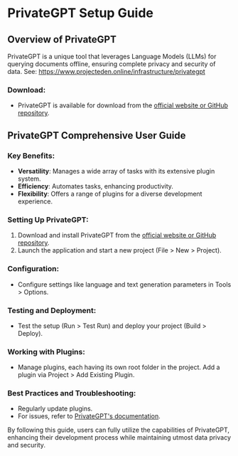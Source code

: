 # PrivateGPT Setup Guide

## Overview of PrivateGPT
PrivateGPT is a unique tool that leverages Language Models (LLMs) for querying documents offline, ensuring complete privacy and security of data. See: https://www.projecteden.online/infrastructure/privategpt

### Download:
- PrivateGPT is available for download from the [official website or GitHub repository](https://github.com/link-to-privategpt).

## PrivateGPT Comprehensive User Guide

### Key Benefits:
- **Versatility**: Manages a wide array of tasks with its extensive plugin system.
- **Efficiency**: Automates tasks, enhancing productivity.
- **Flexibility**: Offers a range of plugins for a diverse development experience.

### Setting Up PrivateGPT:
1. Download and install PrivateGPT from the [official website or GitHub repository](https://github.com/link-to-privategpt).
2. Launch the application and start a new project (File > New > Project).

### Configuration:
- Configure settings like language and text generation parameters in Tools > Options.

### Testing and Deployment:
- Test the setup (Run > Test Run) and deploy your project (Build > Deploy).

### Working with Plugins:
- Manage plugins, each having its own root folder in the project. Add a plugin via Project > Add Existing Plugin.

### Best Practices and Troubleshooting:
- Regularly update plugins.
- For issues, refer to [PrivateGPT's documentation](https://link-to-privategpt-docs).

By following this guide, users can fully utilize the capabilities of PrivateGPT, enhancing their development process while maintaining utmost data privacy and security.
